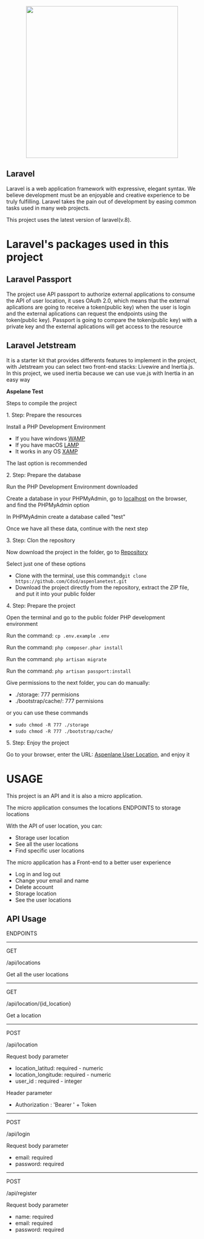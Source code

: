 <p align="center"><a href="https://laravel.com" target="_blank"><img src="https://raw.githubusercontent.com/laravel/art/master/logo-lockup/5%20SVG/2%20CMYK/1%20Full%20Color/laravel-logolockup-cmyk-red.svg" width="400"></a></p>

## Laravel

Laravel is a web application framework with expressive, elegant syntax. We believe development must be an enjoyable and creative experience to be truly fulfilling. Laravel takes the pain out of development by easing common tasks used in many web projects.

This project uses the latest version of laravel(v.8).

<h1>Laravel's packages used in this project</h1>

## Laravel Passport

The project use API passport to authorize external applications to consume the API of user location, it uses OAuth 2.0, which means that the external aplications are going to receive a token(public key) when the user is login and the external aplications can request the endpoints using the token(public key). Passport is going to compare the token(public key) with a private key and the external aplications will get access to the resource

## Laravel Jetstream

It is a starter kit that provides differents features to implement in the project, with Jetstream you can select two front-end stacks: Livewire and Inertia.js. In this project, we used inertia because we can use vue.js with Inertia in an easy way




<strong>Aspelane Test</strong>
<p>Steps to compile the project</p>
<p>1. Step: Prepare the resources</p>
<p>Install a PHP Development Environment</p>
<ul>
    <li>If you have windows <a href="https://www.wampserver.com/en/" target="_blank">WAMP</a></li>
    <li>If you have macOS <a href="https://www.mamp.info/en/" target="_blank">LAMP</a></li>
    <li>It works in any OS <a href="https://www.apachefriends.org/en/index.html" target="_blank">XAMP</a></li>
</ul>
<span>The last option is recommended<span>

<p>2. Step: Prepare the database </p>
<p>Run the PHP Development Environment downloaded</p>
<p>Create a database in your PHPMyAdmin, go to <a href="http://localhost" target="_blank">localhost</a> on the browser, and find the PHPMyAdmin option</p>
<p>In PHPMyAdmin create a database called "test"</p>
<p>Once we have all these data, continue with the next step</p>

<p>3. Step: Clon the repository</p>
<pGo to the public folder of the PHP development environment; it can be founded with the names "htdocs" or "www" depend on the PHP development environment that was downloaded</p>
<p>Now download the project in the folder, go to <a href="https://github.com/Cdsd/aspenlanetes" target="_blank">Repository</a></p>
<p>Select just one of these options</p>
<ul>
    <li>Clone with the terminal, use this command<code>git clone https://github.com/Cdsd/aspenlanetest.git</code></li>
    <li>Download the project directly from the repository, extract the ZIP file, and put it into your public folder</li>
</ul>
<p>4. Step: Prepare the project</p>
<p>Open the terminal and go to the public folder PHP development environment</p>
<p>Run the command: <code>cp .env.example .env</code></p>
<p>Run the command: <code>php composer.phar install</code></p>
<p>Run the command: <code>php artisan migrate</code></p>
<p>Run the command: <code>php artisan passport:install</code></p>
<p>Give permissions to the next folder, you can do manually:</p>
<ul>
    <li>./storage: 777 permisions</li>
    <li>./bootstrap/cache/: 777 permisions</li>
</ul>
<p>or you can use these commands</p>
<ul>
    <li><code>sudo chmod -R 777 ./storage</code></li>
    <li><code>sudo chmod -R 777 ./bootstrap/cache/</code></li>
</ul>
<p>5. Step: Enjoy the project</p>
<p>Go to your browser, enter the URL: <a href="http://localhost/aspenlanetest/public">Aspenlane User Location</a>, and enjoy it</p>

<h1>USAGE</h1>
<p>This project is an API and it is also a micro application.</p>
<p>The micro application consumes the locations ENDPOINTS to storage locations </p>
<p>With the API of user location, you can:</p>
<ul>
    <li>Storage user location</li>
    <li>See all the user locations</li>
    <li>Find specific user locations</li>
</ul>
The micro application has a Front-end to a better user experience
<ul>
    <li>Log in and log out</li>
    <li>Change your email and name</li>
    <li>Delete account</li>
    <li>Storage location</li>
    <li>See the user locations</li>
</ul>


<h2>API Usage</h2>
<p>ENDPOINTS</p>
<hr>
<p>GET</p>
<p>/api/locations</p>
<p>Get all the user locations</p>
<hr>
<p>GET</p>
<p>/api/location/{id_location}</p>
<p>Get a location </p>
<hr>
<p>POST</p>
<p>/api/location</p>
<p>Request body parameter</p>
<ul>
    <li>location_latitud: required - numeric</li>
    <li>location_longitude: required - numeric</li>
    <li>user_id : required - integer</li>
</ul>
<p>Header parameter</p>
<ul>
    <li>Authorization : 'Bearer ' + Token</li>
</ul>
<hr>
<p>POST</p>
<p>/api/login</p>
<p>Request body parameter</p>
<ul>
    <li>email: required </li>
    <li>password: required </li>
</ul>
<hr>
<p>POST</p>
<p>/api/register</p>
<p>Request body parameter</p>
<ul>
    <li>name: required </li>
    <li>email: required </li>
    <li>password: required </li>
</ul>


        
